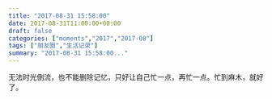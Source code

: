 ```yaml
---
title: "2017-08-31 15:58:00"
date: 2017-08-31T11:00:00+08:00
draft: false
categories: ["moments","2017","2017-08"]
tags: ["朋友圈","生活记录"]
summary: "2017-08-31 15:58:00..."
---
```


无法时光倒流，也不能删除记忆，只好让自己忙一点，再忙一点。忙到麻木，就好了。

